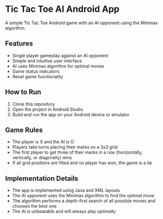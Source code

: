 # Tic Tac Toe AI Android App

A simple Tic Tac Toe Android game with an AI opponent using the Minimax algorithm.

## Features

- Single player gameplay against an AI opponent
- Simple and intuitive user interface
- AI uses Minimax algorithm for optimal moves
- Game status indicators
- Reset game functionality

## How to Run

1. Clone this repository
2. Open the project in Android Studio
3. Build and run the app on your Android device or emulator

## Game Rules

- The player is X and the AI is O
- Players take turns placing their marks on a 3x3 grid
- The first player to get three of their marks in a row (horizontally, vertically, or diagonally) wins
- If all grid positions are filled and no player has won, the game is a tie

## Implementation Details

- The app is implemented using Java and XML layouts
- The AI opponent uses the Minimax algorithm to find the optimal move
- The algorithm performs a depth-first search of all possible moves and chooses the best one
- The AI is unbeatable and will always play optimally 
